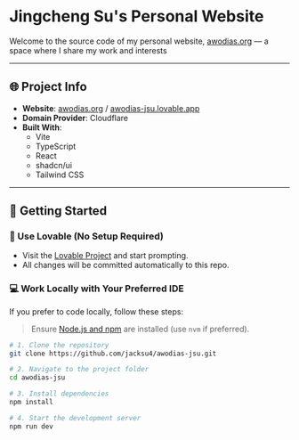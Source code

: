 # Jingcheng Su's Personal Website

Welcome to the source code of my personal website, [awodias.org](https://awodias.org) — a space where I share my work and interests

---

## 🌐 Project Info

- **Website**: [awodias.org](https://awodias.org) / [awodias-jsu.lovable.app](https://awodias-jsu.lovable.app/)
- **Domain Provider**: Cloudflare  
- **Built With**:  
  - Vite  
  - TypeScript  
  - React  
  - shadcn/ui  
  - Tailwind CSS  

---

## 🚀 Getting Started

### 🔧 Use Lovable (No Setup Required)

- Visit the [Lovable Project](https://lovable.dev/projects/97be3f4f-ebdf-4794-a5b8-b2d3a03d1c52) and start prompting.
- All changes will be committed automatically to this repo.

### 💻 Work Locally with Your Preferred IDE

If you prefer to code locally, follow these steps:

> Ensure [Node.js and npm](https://github.com/nvm-sh/nvm#installing-and-updating) are installed (use `nvm` if preferred).

```sh
# 1. Clone the repository
git clone https://github.com/jacksu4/awodias-jsu.git

# 2. Navigate to the project folder
cd awodias-jsu

# 3. Install dependencies
npm install

# 4. Start the development server
npm run dev

